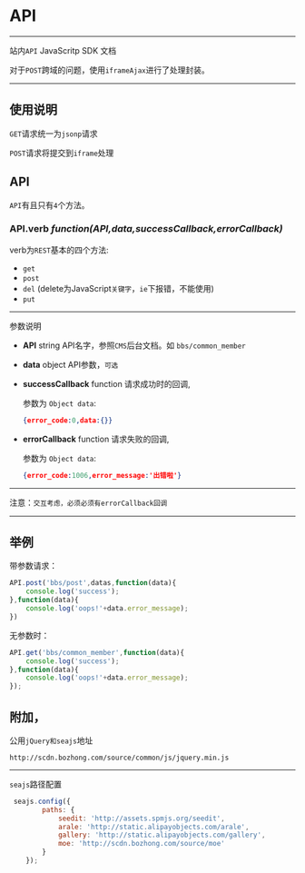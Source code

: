 # API

---

<!-- [![Build Status](https://secure.travis-ci.org/aralejs/API.png)](https://travis-ci.org/seedit/API)
[![Coverage Status](https://coveralls.io/repos/aralejs/API/badge.png?branch=master)](https://coveralls.io/r/seedit/API) -->


站内`API` JavaScritp SDK 文档

对于`POST`跨域的问题，使用`iframeAjax`进行了处理封装。

---

## 使用说明

`GET`请求统一为`jsonp`请求

`POST`请求将提交到`iframe`处理

## API

`API`有且只有`4`个方法。

### API.verb <em>function(API,data,successCallback,errorCallback)</em>


verb为`REST`基本的四个方法:

+ `get`
+ `post`
+ `del` (delete为JavaScript`关键字`，`ie`下报错，不能使用)
+ `put`

--- 

参数说明

+ **API** string API名字，参照`CMS`后台文档。如 `bbs/common_member`
+ **data** object API参数，`可选`
+ **successCallback** function 请求成功时的回调,

    参数为 `Object data`:

    ```json
    {error_code:0,data:{}}
    ```

+ **errorCallback** function 请求失败的回调,

    参数为 `Object data`:

    ```json
    {error_code:1006,error_message:'出错啦'}
    ```

----

注意：`交互考虑，必须必须有errorCallback回调`

----


## 举例

带参数请求：
```javascript
API.post('bbs/post',datas,function(data){
    console.log('success');
},function(data){
    console.log('oops!'+data.error_message);
})
```

无参数时：
```javascript
API.get('bbs/common_member',function(data){
    console.log('success');
},function(data){
    console.log('oops!'+data.error_message);
});
```

## 附加，

公用`jQuery和seajs`地址

`http://scdn.bozhong.com/source/common/js/jquery.min.js`

---

`seajs`路径配置

```javascript
 seajs.config({
        paths: {
            seedit: 'http://assets.spmjs.org/seedit',
            arale: 'http://static.alipayobjects.com/arale',
            gallery: 'http://static.alipayobjects.com/gallery',
            moe: 'http://scdn.bozhong.com/source/moe'
        }
    });
```

